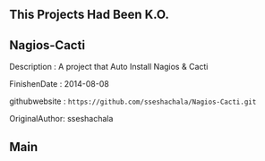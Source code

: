 ## This Projects Had Been K.O.
## Nagios-Cacti

Description   : A project that Auto Install Nagios & Cacti

FinishenDate  : 2014-08-08

githubwebsite : `https://github.com/sseshachala/Nagios-Cacti.git`

OriginalAuthor: sseshachala
## Main

